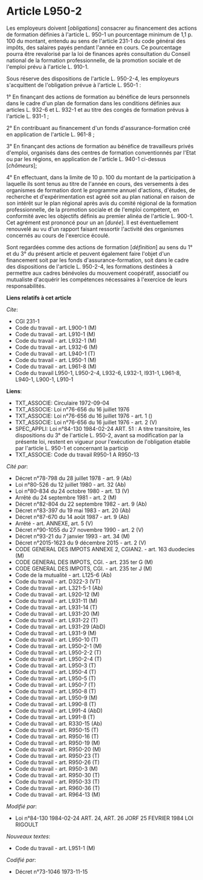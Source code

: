 # Article L950-2

Les employeurs doivent [*obligations*] consacrer au financement des actions de formation définies à l'article L. 950-1 un
pourcentage minimum de 1,1 p. 100 du montant, entendu au sens de l'article 231-1 du code général des impôts, des salaires
payés pendant l'année en cours. Ce pourcentage pourra être revalorisé par la loi de finances après consultation du Conseil
national de la formation professionnelle, de la promotion sociale et de l'emploi prévu à l'article L. 910-1.

Sous réserve des dispositions de l'article L. 950-2-4, les employeurs s'acquittent de l'obligation prévue à l'article L.
950-1 :

1° En finançant des actions de formation au bénéfice de leurs personnels dans le cadre d'un plan de formation dans les
conditions définies aux articles L. 932-6 et L. 932-1 et au titre des congés de formation prévus à l'article L. 931-1 ;

2° En contribuant au financement d'un fonds d'assurance-formation créé en application de l'article L. 961-8 ;

3° En finançant des actions de formation au bénéfice de travailleurs privés d'emploi, organisés dans des centres de formation
conventionnés par l'Etat ou par les régions, en application de l'article L. 940-1 ci-dessus [*chômeurs*];

4° En effectuant, dans la limite de 10 p. 100 du montant de la participation à laquelle ils sont tenus au titre de l'année en
cours, des versements à des organismes de formation dont le programme annuel d'actions, d'études, de recherche et
d'expérimentation est agréé soit au plan national en raison de son intérêt sur le plan régional après avis du comité régional
de la formation professionnelle, de la promotion sociale et de l'emploi compétent, en conformité avec les objectifs définis
au premier alinéa de l'article L. 900-1. Cet agrément est prononcé pour un an [*durée*]. Il est éventuellement renouvelé au
vu d'un rapport faisant ressortir l'activité des organismes concernés au cours de l'exercice écoulé.

Sont regardées comme des actions de formation [*définition*] au sens du 1° et du 3° du présent article et peuvent également
faire l'objet d'un financement soit par les fonds d'assurance-formation, soit dans le cadre des dispositions de l'article L.
950-2-4, les formations destinées à permettre aux cadres bénévoles du mouvement coopératif, associatif ou mutualiste
d'acquérir les compétences nécessaires à l'exercice de leurs responsabilités.

**Liens relatifs à cet article**

_Cite_:

  - CGI 231-1
  - Code du travail - art. L900-1 (M)
  - Code du travail - art. L910-1 (M)
  - Code du travail - art. L932-1 (M)
  - Code du travail - art. L932-6 (M)
  - Code du travail - art. L940-1 (T)
  - Code du travail - art. L950-1 (M)
  - Code du travail - art. L961-8 (M)
  - Code du travail L950-1, L950-2-4, L932-6, L932-1, l931-1, L961-8, L940-1, L900-1, L910-1

**Liens**:

  - TXT_ASSOCIE: Circulaire  1972-09-04
  - TXT_ASSOCIE: Loi n°76-656 du 16 juillet 1976
  - TXT_ASSOCIE: Loi n°76-656 du 16 juillet 1976 - art. 1 ()
  - TXT_ASSOCIE: Loi n°76-656 du 16 juillet 1976 - art. 2 (V)
  - SPEC_APPLI: Loi n°84-130 1984-02-24 ART. 51 : A titre transitoire, les dispositions du 3° de l'article L. 950-2, avant sa modification par la présente loi, restent en vigueur pour l'exécution de l'obligation établie par l'article L. 950-1 et concernant la particip
  - TXT_ASSOCIE: Code du travail R950-1 A R950-13

_Cité par_:

  - Décret n°78-798 du 28 juillet 1978 - art. 9 (Ab)
  - Loi n°80-526 du 12 juillet 1980 - art. 32 (Ab)
  - Loi n°80-834 du 24 octobre 1980 - art. 13 (V)
  - Arrêté du 24 septembre 1981 - art. 2 (M)
  - Décret n°82-804 du 22 septembre 1982 - art. 9 (Ab)
  - Décret n°83-397 du 19 mai 1983 - art. 20 (Ab)
  - Décret n°87-670 du 14 août 1987 - art. 9 (Ab)
  - Arrêté - art. ANNEXE, art. 5 (V)
  - Décret n°90-1055 du 27 novembre 1990 - art. 2 (V)
  - Décret n°93-21 du 7 janvier 1993 - art. 34 (M)
  - Décret n°2015-1623 du 9 décembre 2015 - art. 2 (V)
  - CODE GENERAL DES IMPOTS ANNEXE 2, CGIAN2. - art. 163 duodecies (M)
  - CODE GENERAL DES IMPOTS, CGI. - art. 235 ter G (M)
  - CODE GENERAL DES IMPOTS, CGI. - art. 235 ter J (M)
  - Code de la mutualité - art. L125-6 (Ab)
  - Code du travail - art. D322-3 (VT)
  - Code du travail - art. L321-5-1 (Ab)
  - Code du travail - art. L920-12 (M)
  - Code du travail - art. L931-11 (M)
  - Code du travail - art. L931-14 (T)
  - Code du travail - art. L931-20 (M)
  - Code du travail - art. L931-22 (T)
  - Code du travail - art. L931-29 (AbD)
  - Code du travail - art. L931-9 (M)
  - Code du travail - art. L950-10 (T)
  - Code du travail - art. L950-2-1 (M)
  - Code du travail - art. L950-2-2 (T)
  - Code du travail - art. L950-2-4 (T)
  - Code du travail - art. L950-3 (T)
  - Code du travail - art. L950-4 (T)
  - Code du travail - art. L950-5 (T)
  - Code du travail - art. L950-7 (T)
  - Code du travail - art. L950-8 (T)
  - Code du travail - art. L950-9 (M)
  - Code du travail - art. L990-8 (T)
  - Code du travail - art. L991-4 (AbD)
  - Code du travail - art. L991-8 (T)
  - Code du travail - art. R330-15 (Ab)
  - Code du travail - art. R950-15 (T)
  - Code du travail - art. R950-16 (T)
  - Code du travail - art. R950-19 (M)
  - Code du travail - art. R950-20 (M)
  - Code du travail - art. R950-23 (T)
  - Code du travail - art. R950-26 (T)
  - Code du travail - art. R950-3 (M)
  - Code du travail - art. R950-30 (T)
  - Code du travail - art. R950-33 (T)
  - Code du travail - art. R960-36 (T)
  - Code du travail - art. R964-13 (M)

_Modifié par_:

  - Loi n°84-130 1984-02-24 ART. 24, ART. 26 JORF 25 FEVRIER 1984 LOI RIGOULT

_Nouveaux textes_:

  - Code du travail - art. L951-1 (M)

_Codifié par_:

  - Décret n°73-1046 1973-11-15
